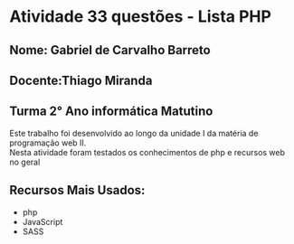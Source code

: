 <!DOCTYPE html>
<html>
<head>
	<meta charset="UTF-8">
</head>
<body>
	<h1>Atividade 33 questões - Lista PHP</h1>
  <h2>Nome: Gabriel de Carvalho Barreto</h2>
  <h2>Docente:Thiago Miranda</h2>
  <h2>Turma 2° Ano informática Matutino</h2>
  <p>Este trabalho foi desenvolvido ao longo da unidade I da matéria de programação web II.<br>Nesta atividade foram testados os conhecimentos de php e recursos web no geral</p>
  <h2>Recursos Mais Usados:</h2>
  <ul>
    <li>php</li>
    <li>JavaScript</li>
    <li>SASS</li>
  </ul>
</body>
</html>

